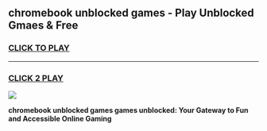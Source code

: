 
## chromebook unblocked games - Play Unblocked Gmaes & Free
<h3>
<a href="https://premium.freeplayer.one?title=chromebook_unblocked_games&ref=20F">CLICK TO PLAY</a></h3>
<hr>

<h3>
<a href="https://premium.freeplayer.one?title=chromebook_unblocked_games&ref=20F">CLICK 2 PLAY</a>
  
</h3>

<a href="https://premium.freeplayer.one?title=chromebook_unblocked_games&ref=20F/"><img src="https://clearcache.store/games.png"></a>


**chromebook unblocked games games unblocked: Your Gateway to Fun and Accessible Online Gaming**
